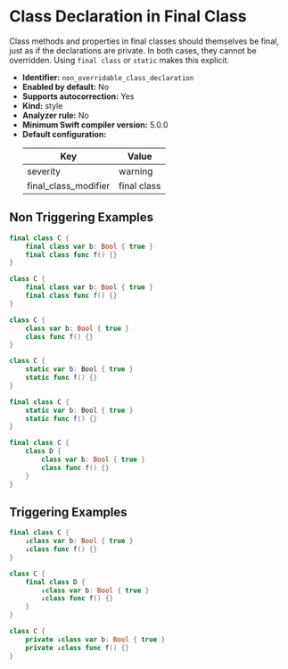 # Class Declaration in Final Class

Class methods and properties in final classes should themselves be final, just as if the declarations
are private. In both cases, they cannot be overridden. Using `final class` or `static` makes this explicit.

* **Identifier:** `non_overridable_class_declaration`
* **Enabled by default:** No
* **Supports autocorrection:** Yes
* **Kind:** style
* **Analyzer rule:** No
* **Minimum Swift compiler version:** 5.0.0
* **Default configuration:**
  <table>
  <thead>
  <tr><th>Key</th><th>Value</th></tr>
  </thead>
  <tbody>
  <tr>
  <td>
  severity
  </td>
  <td>
  warning
  </td>
  </tr>
  <tr>
  <td>
  final_class_modifier
  </td>
  <td>
  final class
  </td>
  </tr>
  </tbody>
  </table>

## Non Triggering Examples

```swift
final class C {
    final class var b: Bool { true }
    final class func f() {}
}
```

```swift
class C {
    final class var b: Bool { true }
    final class func f() {}
}
```

```swift
class C {
    class var b: Bool { true }
    class func f() {}
}
```

```swift
class C {
    static var b: Bool { true }
    static func f() {}
}
```

```swift
final class C {
    static var b: Bool { true }
    static func f() {}
}
```

```swift
final class C {
    class D {
        class var b: Bool { true }
        class func f() {}
    }
}
```

## Triggering Examples

```swift
final class C {
    ↓class var b: Bool { true }
    ↓class func f() {}
}
```

```swift
class C {
    final class D {
        ↓class var b: Bool { true }
        ↓class func f() {}
    }
}
```

```swift
class C {
    private ↓class var b: Bool { true }
    private ↓class func f() {}
}
```